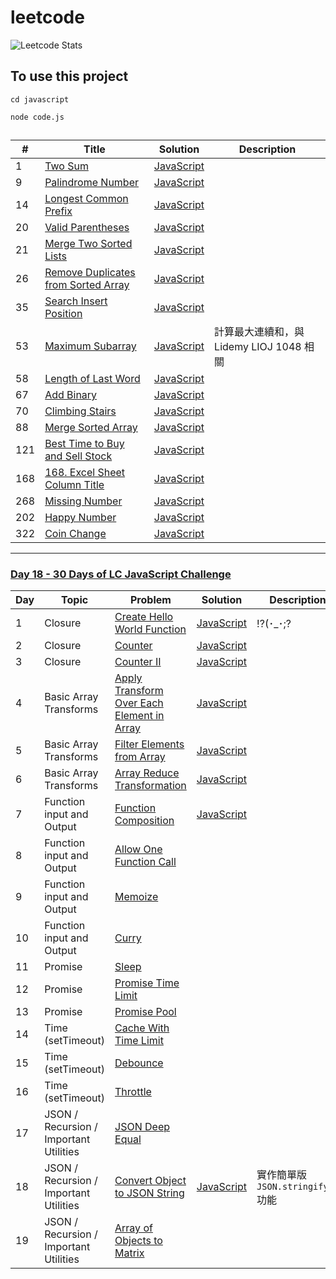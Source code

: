# leetcode

![Leetcode Stats](https://leetcode.card.workers.dev/?username=roroiii&theme=unicorn&extension=activity)

## To use this project

`cd javascript`

`node code.js`

##

| #   | Title                                                                                                                 | Solution                                                                      | Description                              |
| --- | --------------------------------------------------------------------------------------------------------------------- | ----------------------------------------------------------------------------- | ---------------------------------------- |
| 1   | [Two Sum](https://leetcode.com/problems/two-sum/description/)                                                         | [JavaScript](https://github.com/roroiii/leetcode/blob/main/javascript/001.js) |
| 9   | [Palindrome Number](https://leetcode.com/problems/palindrome-number/description/)                                     | [JavaScript](https://github.com/roroiii/leetcode/blob/main/javascript/009.js) |
| 14  | [Longest Common Prefix](https://leetcode.com/problems/longest-common-prefix/description/)                             | [JavaScript](https://github.com/roroiii/leetcode/blob/main/javascript/014.js) |
| 20  | [Valid Parentheses](https://leetcode.com/problems/valid-parentheses/description/)                                     | [JavaScript](https://github.com/roroiii/leetcode/blob/main/javascript/020.js) |
| 21  | [Merge Two Sorted Lists](https://leetcode.com/problems/merge-two-sorted-lists/description/)                           | [JavaScript](https://github.com/roroiii/leetcode/blob/main/javascript/021.js) |
| 26  | [Remove Duplicates from Sorted Array](https://leetcode.com/problems/remove-duplicates-from-sorted-array/description/) | [JavaScript](https://github.com/roroiii/leetcode/blob/main/javascript/026.js) |
| 35  | [Search Insert Position](https://leetcode.com/problems/search-insert-position/description/)                           | [JavaScript](https://github.com/roroiii/leetcode/blob/main/javascript/035.js) |
| 53  | [Maximum Subarray](https://leetcode.com/problems/maximum-subarray/)                                                   | [JavaScript](https://github.com/roroiii/leetcode/blob/main/javascript/053.js) | 計算最大連續和，與 Lidemy LIOJ 1048 相關 |
| 58  | [Length of Last Word](https://leetcode.com/problems/length-of-last-word/description/)                                 | [JavaScript](https://github.com/roroiii/leetcode/blob/main/javascript/058.js) |
| 67  | [Add Binary](https://leetcode.com/problems/add-binary/)                                                               | [JavaScript](https://github.com/roroiii/leetcode/blob/main/javascript/067.js) |
| 70  | [Climbing Stairs](https://leetcode.com/problems/climbing-stairs/description/)                                         | [JavaScript](https://github.com/roroiii/leetcode/blob/main/javascript/070.js) |
| 88  | [Merge Sorted Array](https://leetcode.com/problems/merge-sorted-array/)                                               | [JavaScript](https://github.com/roroiii/leetcode/blob/main/javascript/088.js) |
| 121 | [Best Time to Buy and Sell Stock](https://leetcode.com/problems/best-time-to-buy-and-sell-stock/)                     | [JavaScript](https://github.com/roroiii/leetcode/blob/main/javascript/121.js) |
| 168 | [168. Excel Sheet Column Title](https://leetcode.com/problems/best-time-to-buy-and-sell-stock/)                       | [JavaScript](https://github.com/roroiii/leetcode/blob/main/javascript/168.js) |
| 268 | [Missing Number](https://leetcode.com/problems/missing-number/description/)                                           | [JavaScript](https://github.com/roroiii/leetcode/blob/main/javascript/268.js) |
| 202 | [Happy Number](https://leetcode.com/problems/happy-number/description/)                                               | [JavaScript](https://github.com/roroiii/leetcode/blob/main/javascript/202.js) |
| 322 | [Coin Change](https://leetcode.com/problems/coin-change/description/)                                                 | [JavaScript](https://github.com/roroiii/leetcode/blob/main/javascript/322.js) |

---

### [Day 18 - 30 Days of LC JavaScript Challenge](https://leetcode.com/discuss/study-guide/3458761/Day-18-30-Days-of-LC-JavaScript-Challenge)

| Day | Topic                                  | Problem                                                                    | Solution                                                                       | Description                        |
| --- | -------------------------------------- | -------------------------------------------------------------------------- | ------------------------------------------------------------------------------ | ---------------------------------- |
| 1   | Closure                                | [Create Hello World Function](https://datayi.cn/w/QPDw0kJR)                | [JavaScript](https://github.com/roroiii/leetcode/blob/main/javascript/2667.js) | !?(･\_･;?                          |
| 2   | Closure                                | [Counter](https://datayi.cn/w/xogkVqBo)                                    | [JavaScript](https://github.com/roroiii/leetcode/blob/main/javascript/2620.js) |                                    |
| 3   | Closure                                | [Counter II](https://datayi.cn/w/xRxVYOXo)                                 | [JavaScript](https://github.com/roroiii/leetcode/blob/main/javascript/2665.js) |                                    |
| 4   | Basic Array Transforms                 | [Apply Transform Over Each Element in Array](https://datayi.cn/w/noqbNOv9) | [JavaScript](https://github.com/roroiii/leetcode/blob/main/javascript/2635.js) |                                    |
| 5   | Basic Array Transforms                 | [Filter Elements from Array](https://datayi.cn/w/a9a5VZr9)                 | [JavaScript](https://github.com/roroiii/leetcode/blob/main/javascript/2634.js) |                                    |
| 6   | Basic Array Transforms                 | [ Array Reduce Transformation](https://datayi.cn/w/nPN45jD9)               | [JavaScript](https://github.com/roroiii/leetcode/blob/main/javascript/2626.js) |                                    |
| 7   | Function input and Output              | [Function Composition](https://datayi.cn/w/4PY7wZM9)                       | [JavaScript](https://github.com/roroiii/leetcode/blob/main/javascript/2629.js) |                                    |
| 8   | Function input and Output              | [Allow One Function Call](https://datayi.cn/w/a9By01Oo)                    |                                                                                |                                    |
| 9   | Function input and Output              | [Memoize](https://datayi.cn/w/nRbADVd9)                                    |                                                                                |                                    |
| 10  | Function input and Output              | [Curry](https://datayi.cn/w/QRekxgjo)                                      |                                                                                |                                    |
| 11  | Promise                                | [Sleep](https://datayi.cn/w/5Rp2Wmzo)                                      |                                                                                |                                    |
| 12  | Promise                                | [Promise Time Limit](https://datayi.cn/w/nombN5Z9)                         |                                                                                |                                    |
| 13  | Promise                                | [Promise Pool](https://datayi.cn/w/3oLQwOg9)                               |                                                                                |                                    |
| 14  | Time (setTimeout)                      | [Cache With Time Limit](https://datayi.cn/w/1P64Enz9)                      |                                                                                |                                    |
| 15  | Time (setTimeout)                      | [Debounce](https://datayi.cn/w/AovN2Ojo)                                   |                                                                                |                                    |
| 16  | Time (setTimeout)                      | [Throttle](https://datayi.cn/w/bR7jOnr9)                                   |                                                                                |                                    |
| 17  | JSON / Recursion / Important Utilities | [JSON Deep Equal](https://datayi.cn/w/4PKqJ0z9)                            |                                                                                |                                    |
| 18  | JSON / Recursion / Important Utilities | [Convert Object to JSON String](https://datayi.cn/w/GPnkNmWo)              | [JavaScript](https://github.com/roroiii/leetcode/blob/main/javascript/2633.js) | 實作簡單版 `JSON.stringify()` 功能 |
| 19  | JSON / Recursion / Important Utilities | [Array of Objects to Matrix](https://datayi.cn/w/EoZk0Zy9)                 |                                                                                |                                    |

